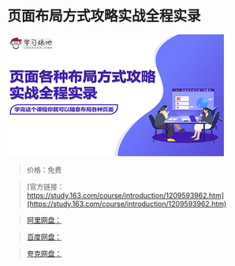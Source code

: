 # 页面布局方式攻略实战全程实录

![img](../../../assets/study163/free/5be5c9801aa344f08a6539a190660d5a.jpeg)

> 价格：免费

> [官方链接：https://study.163.com/course/introduction/1209593962.htm](https://study.163.com/course/introduction/1209593962.htm)

> [阿里网盘：]()

> [百度网盘：]()

> [夸克网盘：]()

